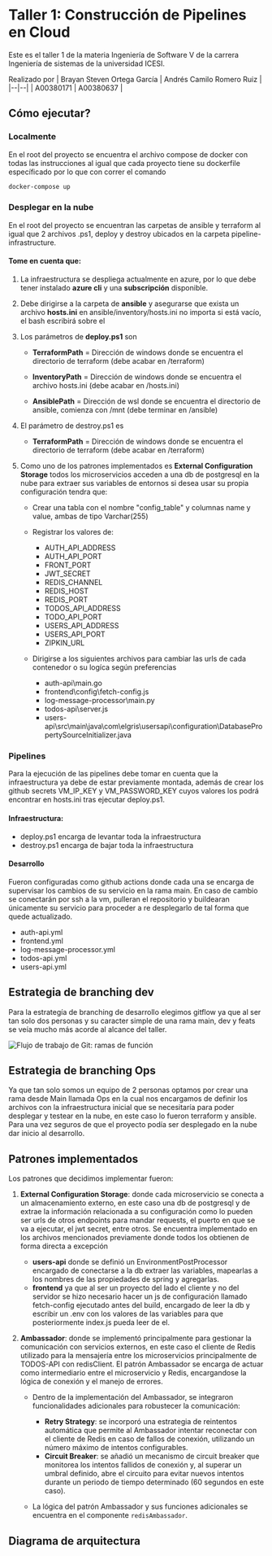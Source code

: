 # Taller 1: Construcción de Pipelines en Cloud

Este es el taller 1 de la materia Ingeniería de Software V de la carrera Ingeniería de sistemas de la universidad ICESI.

Realizado por
| Brayan Steven Ortega García | Andrés Camilo Romero Ruiz | 
|--|--|
| A00380171 | A00380637 |

## Cómo ejecutar?

### Localmente

En el root del proyecto se encuentra el archivo compose de docker con todas las instrucciones al igual que cada proyecto tiene su dockerfile específicado por lo que con correr el comando 

```bash
docker-compose up
```

### Desplegar en la nube

En el root del proyecto se encuentran las carpetas de ansible y terraform al igual que 2 archivos .ps1, deploy y destroy ubicados en la carpeta pipeline-infrastructure. 

#### Tome en cuenta que:

1. La infraestructura se despliega actualmente en azure, por lo que debe tener instalado **azure cli** y una **subscripción** disponible.

2. Debe dirigirse a la carpeta de **ansible** y asegurarse que exista un archivo **hosts.ini** en ansible/inventory/hosts.ini no importa si está vacío, el bash escribirá sobre el

3. Los parámetros de **deploy.ps1** son

	* **TerraformPath**  =  Dirección de windows donde se encuentra el directorio de terraform (debe acabar en /terraform)

	* **InventoryPath**  = Dirección de windows donde se encuentra el archivo hosts.ini (debe acabar en /hosts.ini)

	* **AnsiblePath**  =  Dirección de wsl donde se encuentra el directorio de ansible, comienza con /mnt (debe terminar en /ansible)

4. El parámetro de destroy.ps1 es
	* **TerraformPath**  =  Dirección de windows donde se encuentra el directorio de terraform (debe acabar en /terraform)
5. Como uno de los patrones implementados es **External Configuration Storage** todos los microservicios acceden a una db de postgresql en la nube para extraer sus variables de entornos si desea usar su propia configuración tendra que:

	* Crear una tabla con el nombre "config_table" y columnas name y value, ambas de tipo Varchar(255)
	
	* Registrar los valores de:
		* AUTH_API_ADDRESS
		* AUTH_API_PORT
		* FRONT_PORT
		* JWT_SECRET
		* REDIS_CHANNEL
		* REDIS_HOST
		* REDIS_PORT
		* TODOS_API_ADDRESS
		* TODO_API_PORT
		* USERS_API_ADDRESS
		* USERS_API_PORT
		* ZIPKIN_URL
	* Dirigirse a los siguientes archivos para cambiar las urls de cada contenedor o su logíca según preferencias
		* auth-api\main.go
		* frontend\config\fetch-config.js
		* log-message-processor\main.py
		* todos-api\server.js
		* users-api\src\main\java\com\elgris\usersapi\configuration\DatabasePropertySourceInitializer.java

### Pipelines

Para la ejecución de las pipelines debe tomar en cuenta que la infraestructura ya debe de estar previamente montada, además de crear los github secrets VM_IP_KEY y VM_PASSWORD_KEY cuyos valores los podrá encontrar en hosts.ini tras ejecutar deploy.ps1.

#### Infraestructura:
*	deploy.ps1 encarga de levantar toda la infraestructura
*	destroy.ps1 encarga de bajar toda la infraestructura

#### Desarrollo
Fueron configuradas como github actions donde cada una se encarga de supervisar los cambios de su servicio en la rama main. En caso de cambio se conectarán por ssh a la vm, pulleran el repositorio y buildearan únicamente su servicio para proceder a re desplegarlo de tal forma que quede actualizado.
* auth-api.yml
* frontend.yml
* log-message-processor.yml
* todos-api.yml
* users-api.yml

## Estrategia de branching dev

Para la estrategía de branching de desarrollo elegimos gitflow ya que al ser tan solo dos personas y su caracter simple de una rama main, dev y feats se veía mucho más acorde al alcance del taller.

![Flujo de trabajo de Git: ramas de función](https://wac-cdn.atlassian.com/dam/jcr:34c86360-8dea-4be4-92f7-6597d4d5bfae/02%20Feature%20branches.svg?cdnVersion=2663)

## Estrategia de branching Ops

Ya que tan solo somos un equipo de 2 personas optamos por crear una rama desde Main llamada Ops en la cual nos encargamos de definir los archivos con la infraestructura inicial que se necesitaría para poder desplegar y testear en la nube, en este caso lo fueron terraform y ansible. Para una vez seguros de que el proyecto podía ser desplegado en la nube dar inicio al desarrollo.

## Patrones implementados

Los patrones que decidimos implementar fueron:
1. **External Configuration Storage**: donde cada microservicio se conecta a un almacenamiento externo, en este caso una db de postgresql y de extrae la información relacionada a su configuración como lo pueden ser urls de otros endpoints para mandar requests, el puerto en que se va a ejecutar, el jwt secret, entre otros. Se encuentra implementado en los archivos mencionados previamente donde todos los obtienen de forma directa a excepción
	* **users-api** donde se definió un EnvironmentPostProcessor encargado de conectarse a la db extraer las variables, mapearlas a los nombres de las propiedades de spring y agregarlas.
	* **frontend** ya que al ser un proyecto del lado el cliente y no del servidor se hizo necesario hacer un js de configuración llamado fetch-config ejecutado antes del build, encargado de leer la db y escribir un .env con los valores de las variables para que posteriormente index.js pueda leer de el.

2. **Ambassador**: donde se implementó principalmente para gestionar la comunicación con servicios externos, en este caso el cliente de Redis utilizado para la mensajería entre los microservicios principalmente de TODOS-API con redisClient. El patrón Ambassador se encarga de actuar como intermediario entre el microservicio y Redis, encargandose la lógica de conexión y el manejo de errores.

	* Dentro de la implementación del Ambassador, se integraron funcionalidades adicionales para robustecer la comunicación:
		* **Retry Strategy**: se incorporó una estrategia de reintentos automática que permite al Ambassador intentar reconectar con el cliente de Redis en caso de fallos de conexión, utilizando un número máximo de intentos configurables.
		* **Circuit Breaker**: se añadió un mecanismo de circuit breaker que monitorea los intentos fallidos de conexión y, al superar un umbral definido, abre el circuito para evitar nuevos intentos durante un periodo de tiempo determinado (60 segundos en este caso).

	* La lógica del patrón Ambassador y sus funciones adicionales se encuentra en el componente `redisAmbassador`.

## Diagrama de arquitectura

